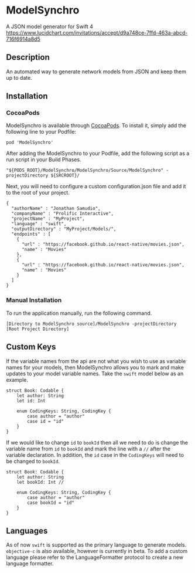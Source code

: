 # ModelSynchro
A JSON model generator for Swift 4
https://www.lucidchart.com/invitations/accept/d9a748ce-7ffd-463a-abcd-716f6914a8d5

## Description

An automated way to generate network models from JSON and keep them up to date.

## Installation

### CocoaPods

ModelSynchro is available through [CocoaPods](http://cocoapods.org). To install
it, simply add the following line to your Podfile:

```
pod 'ModelSynchro'
```

After adding the ModelSynchro to your Podfile, add the following script as a run script in your Build Phases.

```
"${PODS_ROOT}/ModelSynchro/ModelSynchro/Source/ModelSynchro" -projectDirectory ${SRCROOT}/
```

Next, you will need to configure a custom configuration.json file and add it to the root of your project.

```
{
  "authorName" : "Jonathan Samudio",
  "companyName" : "Prolific Interactive",
  "projectName" : "MyProject",
  "language" : "swift",
  "outputDirectory" : "MyProject/Models/",
  "endpoints" : [
    {
      "url" : "https://facebook.github.io/react-native/movies.json",
      "name" : "Movies"
    },
    {
      "url" : "https://facebook.github.io/react-native/movies.json",
      "name" : "Movies"
    }
  ]
}
```

### Manual Installation

To run the application manually, run the following command.

```
[Directory to ModelSynchro source]/ModelSynchro -projectDirectory [Root Project Directory]
```

## Custom Keys

If the variable names from the api are not what you wish to use as variable names for your models, then ModelSynchro allows you to mark and make updates to your model variable names. Take the `swift` model below as an example.

```
struct Book: Codable {
	let author: String
	let id: Int

	enum CodingKeys: String, CodingKey {
		case author = "author"
		case id = "id"
	}
}
```

If we would like to change `id` to `bookId` then all we need to do is change the variable name from `id` to `bookId` and mark the line with a `//` after the variable declaration. In addition, the `id` case in the `CodingKeys` will need to be changed to `bookId`.   

```
struct Book: Codable {
	let author: String
	let bookId: Int //

	enum CodingKeys: String, CodingKey {
		case author = "author"
		case bookId = "id"
	}
}
```

## Languages

As of now `swift` is supported as the primary language to generate models. `objective-c` is also available, however is currently in beta. To add a custom language please refer to the LanguageFormatter protocol to create a new language formatter.
